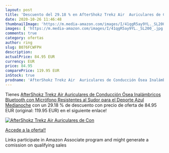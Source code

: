 ```yaml
---
layout: post
title: 'Descuento del 29.18 % en AfterShokz Trekz Air  Auriculares de Con'
date: 2020-10-26 11:46:48
thumbnailImage: 'https://m.media-amazon.com/images/I/41qgR5ay9YL._SL200_.jpg'
images: [ 'https://m.media-amazon.com/images/I/41qgR5ay9YL._SL200_.jpg' ]
comments: true
category: ofertas
author: ring
slug: B076FCWFPH
description:
actualPrice: 84.95 EUR
currency: EUR
price: 84.95
comparePrice: 119.95 EUR
inStock: true
prodname: 'AfterShokz Trekz Air  Auriculares de Conducción Ósea Inalámbricos Bluetooth con Micrófono Resistentes al Sudor para el Deporte  Azul Medianoche'
---
```


Tienes [AfterShokz Trekz Air  Auriculares de Conducción Ósea Inalámbricos Bluetooth con Micrófono Resistentes al Sudor para el Deporte  Azul Medianoche](https://www.amazon.es/dp/B076FCWFPH/?tag=tolees-21) con un 29.18 % de descuento con precio de oferta de 84.95 EUR (original: 119.95 EUR) en el siguiente enlace!

[![AfterShokz Trekz Air  Auriculares de Con](https://m.media-amazon.com/images/I/41qgR5ay9YL._SL200_.jpg)](https://www.amazon.es/dp/B076FCWFPH/?tag=tolees-21)

[Accede a la oferta!!](https://www.amazon.es/dp/B076FCWFPH/?tag=tolees-21)

Links participate in Amazon Associate program and might generate a comission on qualifying sales


